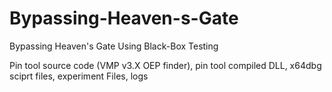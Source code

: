 # Bypassing-Heaven-s-Gate
Bypassing Heaven's Gate Using Black-Box Testing

Pin tool source code (VMP v3.X OEP finder), pin tool compiled DLL, x64dbg sciprt files, experiment Files, logs
